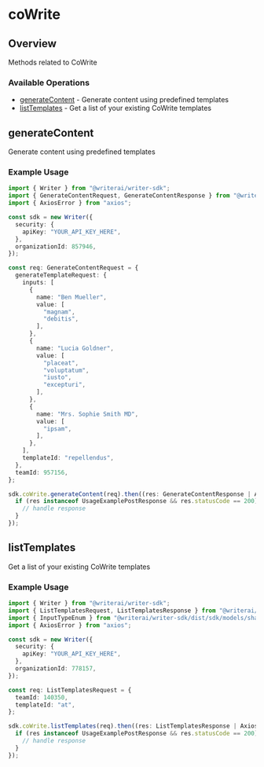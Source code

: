 # coWrite

## Overview

Methods related to CoWrite

### Available Operations

* [generateContent](#generatecontent) - Generate content using predefined templates
* [listTemplates](#listtemplates) - Get a list of your existing CoWrite templates

## generateContent

Generate content using predefined templates

### Example Usage

```typescript
import { Writer } from "@writerai/writer-sdk";
import { GenerateContentRequest, GenerateContentResponse } from "@writerai/writer-sdk/dist/sdk/models/operations";
import { AxiosError } from "axios";

const sdk = new Writer({
  security: {
    apiKey: "YOUR_API_KEY_HERE",
  },
  organizationId: 857946,
});

const req: GenerateContentRequest = {
  generateTemplateRequest: {
    inputs: [
      {
        name: "Ben Mueller",
        value: [
          "magnam",
          "debitis",
        ],
      },
      {
        name: "Lucia Goldner",
        value: [
          "placeat",
          "voluptatum",
          "iusto",
          "excepturi",
        ],
      },
      {
        name: "Mrs. Sophie Smith MD",
        value: [
          "ipsam",
        ],
      },
    ],
    templateId: "repellendus",
  },
  teamId: 957156,
};

sdk.coWrite.generateContent(req).then((res: GenerateContentResponse | AxiosError) => {
  if (res instanceof UsageExamplePostResponse && res.statusCode == 200) {
    // handle response
  }
});
```

## listTemplates

Get a list of your existing CoWrite templates

### Example Usage

```typescript
import { Writer } from "@writerai/writer-sdk";
import { ListTemplatesRequest, ListTemplatesResponse } from "@writerai/writer-sdk/dist/sdk/models/operations";
import { InputTypeEnum } from "@writerai/writer-sdk/dist/sdk/models/shared";
import { AxiosError } from "axios";

const sdk = new Writer({
  security: {
    apiKey: "YOUR_API_KEY_HERE",
  },
  organizationId: 778157,
});

const req: ListTemplatesRequest = {
  teamId: 140350,
  templateId: "at",
};

sdk.coWrite.listTemplates(req).then((res: ListTemplatesResponse | AxiosError) => {
  if (res instanceof UsageExamplePostResponse && res.statusCode == 200) {
    // handle response
  }
});
```
